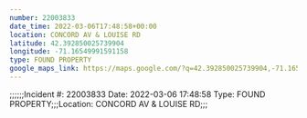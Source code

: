```yaml
---
number: 22003833
date_time: 2022-03-06T17:48:58+00:00
location: CONCORD AV & LOUISE RD
latitude: 42.392850025739904
longitude: -71.16549991591158
type: FOUND PROPERTY
google_maps_link: https://maps.google.com/?q=42.392850025739904,-71.16549991591158
---
```


;;;;;;Incident #: 22003833  Date: 2022-03-06 17:48:58   Type: FOUND PROPERTY;;;Location: CONCORD AV & LOUISE RD;;;
